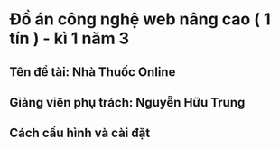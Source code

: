 # Đồ án công nghệ web nâng cao ( 1 tín ) - kì 1 năm 3
## Tên đề tài: Nhà Thuốc Online
## Giảng viên phụ trách: Nguyễn Hữu Trung
## Cách cấu hình và cài đặt
